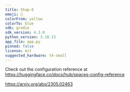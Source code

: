 ```yaml
---
title: Shap-E
emoji: 🧢
colorFrom: yellow
colorTo: blue
sdk: gradio
sdk_version: 4.3.0
python_version: 3.10.13
app_file: app.py
pinned: false
license: mit
suggested_hardware: t4-small
---
```


Check out the configuration reference at https://huggingface.co/docs/hub/spaces-config-reference

https://arxiv.org/abs/2305.02463

